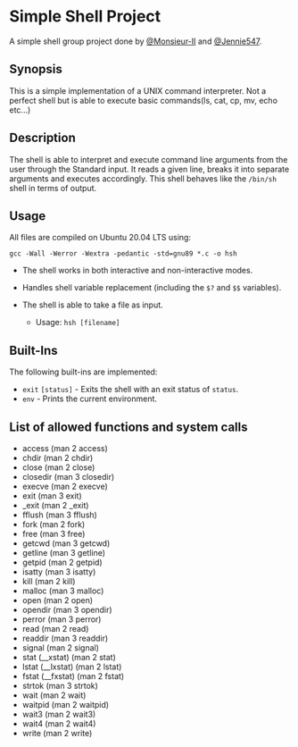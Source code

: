 # Simple Shell Project

A simple shell group project done by [@Monsieur-II](https://github.com/Monsieur-II) and [@Jennie547](https://github.com/Jennie547).

## Synopsis

This is a simple implementation of a UNIX command interpreter.
Not a perfect shell but is able to execute basic commands(ls, cat, cp, mv, echo etc...)

## Description

The shell is able to interpret and execute command line arguments from the user through the Standard input. It reads a given line, breaks it into separate arguments and executes accordingly. This shell behaves like the `/bin/sh` shell in terms of output.

## Usage

All files are compiled on Ubuntu 20.04 LTS using:

```
gcc -Wall -Werror -Wextra -pedantic -std=gnu89 *.c -o hsh
```

-   The shell works in both interactive and non-interactive modes.

-   Handles shell variable replacement (including the `$?` and `$$` variables).

-   The shell is able to take a file as input.
    -   Usage: `hsh [filename]`

## Built-Ins

The following built-ins are implemented:

-   `exit` `[status]` - Exits the shell with an exit status of `status`.
-   `env` - Prints the current environment.

## List of allowed functions and system calls

-   access (man 2 access)
-   chdir (man 2 chdir)
-   close (man 2 close)
-   closedir (man 3 closedir)
-   execve (man 2 execve)
-   exit (man 3 exit)
-   \_exit (man 2 \_exit)
-   fflush (man 3 fflush)
-   fork (man 2 fork)
-   free (man 3 free)
-   getcwd (man 3 getcwd)
-   getline (man 3 getline)
-   getpid (man 2 getpid)
-   isatty (man 3 isatty)
-   kill (man 2 kill)
-   malloc (man 3 malloc)
-   open (man 2 open)
-   opendir (man 3 opendir)
-   perror (man 3 perror)
-   read (man 2 read)
-   readdir (man 3 readdir)
-   signal (man 2 signal)
-   stat (\_\_xstat) (man 2 stat)
-   lstat (\_\_lxstat) (man 2 lstat)
-   fstat (\_\_fxstat) (man 2 fstat)
-   strtok (man 3 strtok)
-   wait (man 2 wait)
-   waitpid (man 2 waitpid)
-   wait3 (man 2 wait3)
-   wait4 (man 2 wait4)
-   write (man 2 write)
